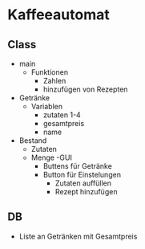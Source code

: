 # Kaffeeautomat
 
## Class
- main
  - Funktionen
    - Zahlen
    - hinzufügen von Rezepten
- Getränke
  - Variablen
    - zutaten 1-4
    - gesamtpreis
    - name
- Bestand
  - Zutaten
  - Menge
-GUI
    - Buttens für Getränke
    - Button für Einstelungen
      - Zutaten auffüllen
      - Rezept hinzufügen

## DB
- Liste an Getränken mit Gesamtpreis